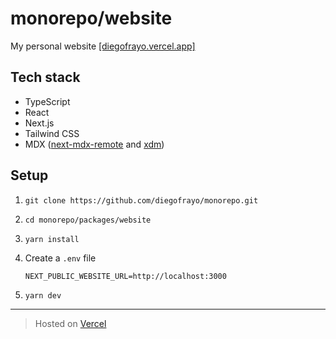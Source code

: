 # monorepo/website

My personal website [[diegofrayo.vercel.app]](https://diegofrayo.vercel.app)

## Tech stack

- TypeScript
- React
- Next.js
- Tailwind CSS
- MDX ([next-mdx-remote](https://github.com/hashicorp/next-mdx-remote) and [xdm](https://www.npmjs.com/package/xdm))

## Setup

1. `git clone https://github.com/diegofrayo/monorepo.git`

1. `cd monorepo/packages/website`

1. `yarn install`

1. Create a `.env` file

   ```
   NEXT_PUBLIC_WEBSITE_URL=http://localhost:3000
   ```

1. `yarn dev`

---

> Hosted on [Vercel](https://vercel.com)

